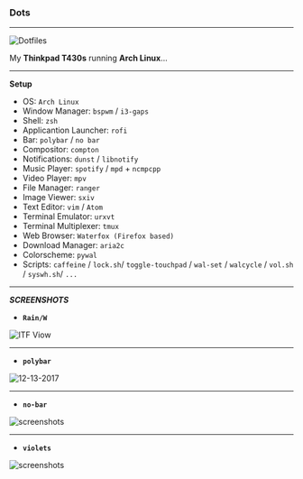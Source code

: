 ### Dots

-------


![Dotfiles](https://raw.githubusercontent.com/xmiah0906/dots/master/scrot/tux.jpg "My-Dots")

My **Thinkpad T430s** running **Arch Linux**...

---------------

**Setup**

+ OS: `Arch Linux`
+ Window Manager: `bspwm` / `i3-gaps`
+ Shell: `zsh`
+ Applicantion Launcher: `rofi`
+ Bar: `polybar` / `no bar`
+ Compositor: `compton`
+ Notifications: `dunst` / `libnotify`
+ Music Player: `spotify` / `mpd` + `ncmpcpp`
+ Video Player: `mpv`
+ File Manager: `ranger`
+ Image Viewer: `sxiv`
+ Text Editor: `vim` / `Atom`
+ Terminal Emulator: `urxvt`
+ Terminal Multiplexer: `tmux`
+ Web Browser: `Waterfox (Firefox based)`
+ Download Manager: `aria2c`
+ Colorscheme: `pywal`
+ Scripts: `caffeine` / `lock.sh`/ `toggle-touchpad` / `wal-set` / `walcycle` / `vol.sh` / `syswh.sh`/ `...`
--------------------
***SCREENSHOTS***

* **`Rain/W`**

![ITF
Viow](https://raw.githubusercontent.com/xmiah0906/dots/master/scrot/rainw.png "Rain-W last day year")

-----------

* **`polybar`**


![12-13-2017](https://raw.githubusercontent.com/xmiah0906/dots/master/scrot/2017-12-23-08-39-48.png "Polybar 12-23-2017")

------------

* **`no-bar`**

![screenshots](https://raw.githubusercontent.com/xmiah0906/dots/master/scrot/2017-12-08-08-13-43.png "Screenshots 12-08-2017")

-----------

* **`violets`**

![screenshots](https://raw.githubusercontent.com/xmiah0906/dots/master/scrot/gentoo-violets-polybar.png "ck Gentoo 09-25-2017")
